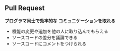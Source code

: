 ## Pull Request

**プログラマ同士で効率的な**
**コミュニケーションを取れる**

* 機能の変更や追加を他の人に取り込んでもらえる
* ソースコードの差分を議論できる
* ソースコードにコメントをつけられる
